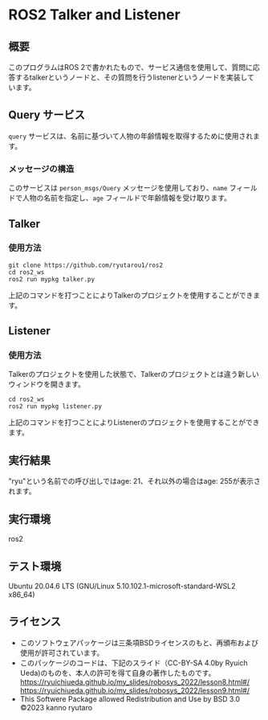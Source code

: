 # ROS2 Talker and Listener 

## 概要
このプログラムはROS 2で書かれたもので、サービス通信を使用して、質問に応答するtalkerというノードと、その質問を行うlistenerというノードを実装しています。

## Query サービス

`query` サービスは、名前に基づいて人物の年齢情報を取得するために使用されます。

### メッセージの構造

このサービスは `person_msgs/Query` メッセージを使用しており、`name` フィールドで人物の名前を指定し、`age` フィールドで年齢情報を受け取ります。

## Talker

### 使用方法
```ros2
git clone https://github.com/ryutarou1/ros2 
cd ros2_ws
ros2 run mypkg talker.py
```
上記のコマンドを打つことによりTalkerのプロジェクトを使用することができます。

##  Listener

### 使用方法
Talkerのプロジェクトを使用した状態で、Talkerのプロジェクトとは違う新しいウィンドウを開きます。
```ros2
cd ros2_ws
ros2 run mypkg listener.py
```
上記のコマンドを打つことによりListenerのプロジェクトを使用することができます。

## 実行結果
"ryu"という名前での呼び出しではage: 21、それ以外の場合はage: 255が表示されます。

## 実行環境
ros2

## テスト環境
Ubuntu 20.04.6 LTS (GNU/Linux 5.10.102.1-microsoft-standard-WSL2 x86_64)

## ライセンス
* このソフトウェアパッケージは三条項BSDライセンスのもと、再頒布および使用が許可されています。
* このパッケージのコードは、下記のスライド（CC-BY-SA 4.0by Ryuich Ueda)のものを、本人の許可を得て自身の著作したものです。
https://ryuichiueda.github.io/my_slides/robosys_2022/lesson8.html#/
https://ryuichiueda.github.io/my_slides/robosys_2022/lesson9.html#/
* This Softwere Package allowed Redistribution and Use by BSD 3.0
©2023 kanno ryutaro
